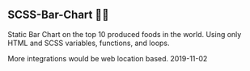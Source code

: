 ## SCSS-Bar-Chart 🍔🍍


Static Bar Chart on the top 10 produced foods in the world. Using only HTML and SCSS variables, functions, and loops.

More integrations would be web location based. 2019-11-02
